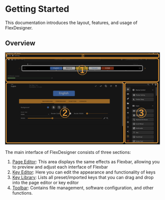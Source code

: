 # Getting Started

This documentation introduces the layout, features, and usage of FlexDesigner.

## Overview

![1742266521118](image/getting_started/1742266521118.png)

The main interface of FlexDesigner consists of three sections:

1. [Page Editor](page_editor.md): This area displays the same effects as Flexbar, allowing you to preview and adjust each interface of Flexbar
2. [Key Editor](key_editor.md): Here you can edit the appearance and functionality of keys
3. [Key Library](key_library.md): Lists all preset/imported keys that you can drag and drop into the page editor or key editor
4. [Toolbar](toolbar.md): Contains file management, software configuration, and other functions.
